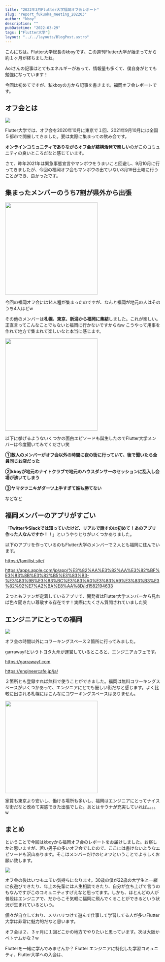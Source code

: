```yaml
---
title: "2022年3月Flutter大学福岡オフ会レポート"
slug: "report_fukuoka_meeting_202203"
author: "kboy"
description: ""
pubDatetime: "2022-03-29"
tags: ["Flutter大学"]
layout: "../../layouts/BlogPost.astro"
---
```


こんにちは。Flutter大学総長のkboyです。この週刊Flutter大学が始まってから約１ヶ月が経ちましたね。

Aoiさんの記事はとてもエネルギーがあって、情報量も多くて、僕自身がとても勉強になっています！

今回は初めてですが、私kboyの方から記事を書きます。福岡オフ会レポートです。

## オフ会とは

![](/images/wp-content/uploads/2022/03/ED30D3DB-A74E-4296-BAFB-FDFEED06F932-11429-0000095B882B1D48-1024x683.webp)

Flutter大学では、オフ会を2020年10月に東京で１回、2021年9月10月には全国５都市で開催してきました。要は実際に集まっての飲み会です。

**オンラインコミュニティでありながらオフ会が結構活発で楽しい**のがこのコミュニティの良いところだなと感じています。

さて、昨年2021年は緊急事態宣言やマンボウをうまいこと回避し、9月10月に行ってきましたが、今回の福岡オフ会もマンボウの出ていない3月19日土曜に行うことができ、良かったです。

## 集まったメンバーのうち7割が県外から出張

<img src="/images/wp-content/uploads/2022/03/ios__________-768x1024.webp" alt="" width="300">

今回の福岡オフ会には14人程が集まったのですが、なんと福岡が地元の人はそのうち4人ほどw

その他のメンバーは**札幌、東京、新潟から福岡に集結**しました。これが楽しい。正直言ってこんなことでもないと福岡に行かないですからねw こうやって用事を作れて地方で集まれて楽しいなと本当に感じます。

<img src="/images/wp-content/uploads/2022/03/３-768x1024.webp" alt="" width="300">

以下に挙げるようないくつかの面白エピソードも誕生したのでFlutter大学メンバーは今度聞いてみてください笑

**①数人のメンバーがオフ会以外の時間に夜の街に行っていて、後で聞いたら全員同じお店だった**

**②kboyが地元のナイトクラブで地元のハウスダンサーのセッションに乱入し会場が沸いてしまう**

**③ヤマタツニキがダーツ上手すぎて誰も勝てない**

などなど

## 福岡メンバーのアプリがすごい

「**TwitterやSlackでは知っていたけど、リアルで話すのは初めて！あのアプリ作った人なんですか！！**」というやりとりがいくつかありました。

以下のアプリを作っているのもFlutter大学のメンバーで２人とも福岡に住んでいます。

https://familist.site/

https://apps.apple.com/jp/app/%E3%82%AA%E3%82%AA%E3%82%BF%E3%83%8B%E3%82%B5%E3%83%B3-%E3%83%9B%E3%83%BC%E3%83%A0%E3%83%A9%E3%83%B3%E3%82%92%E7%A2%BA%E8%AA%8D/id1582194633

２つともファンが定着しているアプリで、開発者はFlutter大学メンバーから見れば色々聞きたい尊敬する存在です！実際にたくさん質問されていました笑

## エンジニアにとっての福岡

![](/images/wp-content/uploads/2022/03/２-edited-scaled.webp)

オフ会の時間以外にコワーキングスペース２箇所に行ってみました。

garrawayfというトヨタ九州が運営しているところと、エンジニアカフェです。

https://garrawayf.com

https://engineercafe.jp/ja/

２箇所とも登録すれば無料で使うことができました。福岡は無料コワーキングスペースがいくつかあって、エンジニアにとても優しい街だなと感じます。よく比較に出される札幌にはこんなにコワーキングスペースはありません。

<img src="/images/wp-content/uploads/2022/03/スクリーンショット-2022-03-28-16.47.50-971x1024.webp" alt="" width="300">

家賃も東京より安いし、働ける場所も多いし、福岡はエンジニアにとってナイスな街だなと改めて実感できた出張でした。あとはサウナが充実していれば。。。。w

## まとめ

ということで今回はkboyから福岡オフ会のレポートをお届けしました。お察しかと思いますが、若い男子の多いオフ会でしたので、ここには書けないようなエピソードも沢山あります。そこはメンバーだけのヒミツということでよろしくお願い致します。

![](/images/wp-content/uploads/2022/03/スクリーンショット-2022-03-28-16.49.46-1024x557.webp)

オフ会の後はいつもエモい気持ちになります。30歳の僕が22歳の大学生と一緒に夜遊びできたり、年上の先輩には人生相談できたり、自分が立ち上げて言うのもなんですがこのコミュニティすげえなと思ってます。しかも、ほとんどの人が普段はエンジニアで、だからこそ気軽に福岡に飛んでくることができるという状況が生まれているという。

個々が自立しており、メリハリつけて遊んで仕事して学習してる人が多いFlutter大学は非常に魅力的だなと思います。

オフ会は２、３ヶ月に１回どこかの地方でやりたいと思っています。次は大阪かベトナムかな？w

Flutterを一緒に学んでみませんか？
Flutter エンジニアに特化した学習コミュニティ、Flutter大学への入会は、
